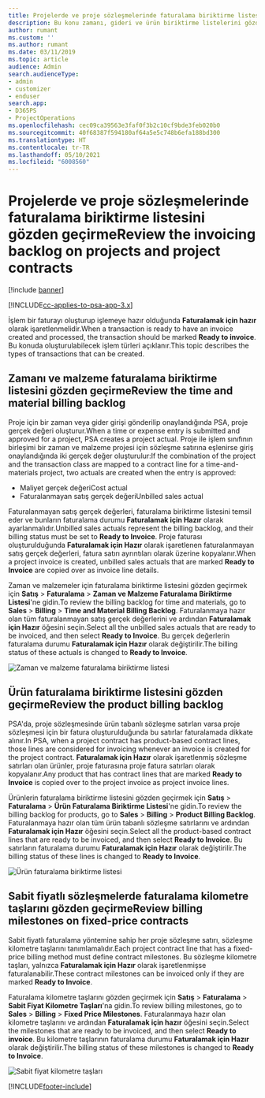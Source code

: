 ```yaml
---
title: Projelerde ve proje sözleşmelerinde faturalama biriktirme listesini gözden geçirme
description: Bu konu zamanı, gideri ve ürün biriktirme listelerini gözden geçirme ve bunları faturalama için hazır olarak işaretleme hakkında bilgi sağlar.
author: rumant
ms.custom: ''
ms.author: rumant
ms.date: 03/11/2019
ms.topic: article
audience: Admin
search.audienceType:
- admin
- customizer
- enduser
search.app:
- D365PS
- ProjectOperations
ms.openlocfilehash: cec09ca39563e3faf0f3b2c10cf9bde3feb020b0
ms.sourcegitcommit: 40f68387f594180af64a5e5c748b6efa188bd300
ms.translationtype: HT
ms.contentlocale: tr-TR
ms.lasthandoff: 05/10/2021
ms.locfileid: "6008560"
---
```

# <a name="review-the-invoicing-backlog-on-projects-and-project-contracts"></a><span data-ttu-id="08993-103">Projelerde ve proje sözleşmelerinde faturalama biriktirme listesini gözden geçirme</span><span class="sxs-lookup"><span data-stu-id="08993-103">Review the invoicing backlog on projects and project contracts</span></span>

[!include [banner](../includes/psa-now-project-operations.md)]

[!INCLUDE[cc-applies-to-psa-app-3.x](../includes/cc-applies-to-psa-app-3x.md)]

<span data-ttu-id="08993-104">İşlem bir faturayı oluşturup işlemeye hazır olduğunda **Faturalamak için hazır** olarak işaretlenmelidir.</span><span class="sxs-lookup"><span data-stu-id="08993-104">When a transaction is ready to have an invoice created and processed, the transaction should be marked **Ready to invoice**.</span></span> <span data-ttu-id="08993-105">Bu konuda oluşturulabilecek işlem türleri açıklanır.</span><span class="sxs-lookup"><span data-stu-id="08993-105">This topic describes the types of transactions that can be created.</span></span>

## <a name="review-the-time-and-material-billing-backlog"></a><span data-ttu-id="08993-106">Zamanı ve malzeme faturalama biriktirme listesini gözden geçirme</span><span class="sxs-lookup"><span data-stu-id="08993-106">Review the time and material billing backlog</span></span>

<span data-ttu-id="08993-107">Proje için bir zaman veya gider girişi gönderilip onaylandığında PSA, proje gerçek değeri oluşturur.</span><span class="sxs-lookup"><span data-stu-id="08993-107">When a time or expense entry is submitted and approved for a project, PSA creates a project actual.</span></span> <span data-ttu-id="08993-108">Proje ile işlem sınıfının birleşimi bir zaman ve malzeme projesi için sözleşme satırına eşlenirse giriş onaylandığında iki gerçek değer oluşturulur:</span><span class="sxs-lookup"><span data-stu-id="08993-108">If the combination of the project and the transaction class are mapped to a contract line for a time-and-materials project, two actuals are created when the entry is approved:</span></span>

- <span data-ttu-id="08993-109">Maliyet gerçek değeri</span><span class="sxs-lookup"><span data-stu-id="08993-109">Cost actual</span></span> 
- <span data-ttu-id="08993-110">Faturalanmayan satış gerçek değeri</span><span class="sxs-lookup"><span data-stu-id="08993-110">Unbilled sales actual</span></span>

<span data-ttu-id="08993-111">Faturalanmayan satış gerçek değerleri, faturalama biriktirme listesini temsil eder ve bunların faturalama durumu **Faturalamak için Hazır** olarak ayarlanmalıdır.</span><span class="sxs-lookup"><span data-stu-id="08993-111">Unbilled sales actuals represent the billing backlog, and their billing status must be set to **Ready to Invoice**.</span></span> <span data-ttu-id="08993-112">Proje faturası oluşturulduğunda **Faturalamak için Hazır** olarak işaretlenen faturalanmayan satış gerçek değerleri, fatura satırı ayrıntıları olarak üzerine kopyalanır.</span><span class="sxs-lookup"><span data-stu-id="08993-112">When a project invoice is created, unbilled sales actuals that are marked **Ready to Invoice** are copied over as invoice line details.</span></span>

<span data-ttu-id="08993-113">Zaman ve malzemeler için faturalama biriktirme listesini gözden geçirmek için **Satış** \> **Faturalama** \> **Zaman ve Malzeme Faturalama Biriktirme Listesi**'ne gidin.</span><span class="sxs-lookup"><span data-stu-id="08993-113">To review the billing backlog for time and materials, go to **Sales** \> **Billing** \> **Time and Material Billing Backlog**.</span></span> <span data-ttu-id="08993-114">Faturalanmaya hazır olan tüm faturalanmayan satış gerçek değerlerini ve ardından **Faturalamak için Hazır** öğesini seçin.</span><span class="sxs-lookup"><span data-stu-id="08993-114">Select all the unbilled sales actuals that are ready to be invoiced, and then select **Ready to Invoice**.</span></span> <span data-ttu-id="08993-115">Bu gerçek değerlerin faturalama durumu **Faturalamak için Hazır** olarak değiştirilir.</span><span class="sxs-lookup"><span data-stu-id="08993-115">The billing status of these actuals is changed to **Ready to Invoice**.</span></span>

![Zaman ve malzeme faturalama biriktirme listesi](media/TMBacklog.png)

## <a name="review-the-product-billing-backlog"></a><span data-ttu-id="08993-117">Ürün faturalama biriktirme listesini gözden geçirme</span><span class="sxs-lookup"><span data-stu-id="08993-117">Review the product billing backlog</span></span>

<span data-ttu-id="08993-118">PSA'da, proje sözleşmesinde ürün tabanlı sözleşme satırları varsa proje sözleşmesi için bir fatura oluşturulduğunda bu satırlar faturalamada dikkate alınır.</span><span class="sxs-lookup"><span data-stu-id="08993-118">In PSA, when a project contract has product-based contract lines, those lines are considered for invoicing whenever an invoice is created for the project contract.</span></span> <span data-ttu-id="08993-119">**Faturalamak için Hazır** olarak işaretlenmiş sözleşme satırları olan ürünler, proje faturasına proje fatura satırları olarak kopyalanır.</span><span class="sxs-lookup"><span data-stu-id="08993-119">Any product that has contract lines that are marked **Ready to Invoice** is copied over to the project invoice as project invoice lines.</span></span>

<span data-ttu-id="08993-120">Ürünlerin faturalama biriktirme listesini gözden geçirmek için **Satış** \> **Faturalama** \> **Ürün Faturalama Biriktirme Listesi**'ne gidin.</span><span class="sxs-lookup"><span data-stu-id="08993-120">To review the billing backlog for products, go to **Sales** \> **Billing** \> **Product Billing Backlog**.</span></span> <span data-ttu-id="08993-121">Faturalanmaya hazır olan tüm ürün tabanlı sözleşme satırlarını ve ardından **Faturalamak için Hazır** öğesini seçin.</span><span class="sxs-lookup"><span data-stu-id="08993-121">Select all the product-based contract lines that are ready to be invoiced, and then select **Ready to Invoice**.</span></span> <span data-ttu-id="08993-122">Bu satırların faturalama durumu **Faturalamak için Hazır** olarak değiştirilir.</span><span class="sxs-lookup"><span data-stu-id="08993-122">The billing status of these lines is changed to **Ready to Invoice**.</span></span>

![Ürün faturalama biriktirme listesi](media/ProductBacklog.png)

## <a name="review-billing-milestones-on-fixed-price-contracts"></a><span data-ttu-id="08993-124">Sabit fiyatlı sözleşmelerde faturalama kilometre taşlarını gözden geçirme</span><span class="sxs-lookup"><span data-stu-id="08993-124">Review billing milestones on fixed-price contracts</span></span>

<span data-ttu-id="08993-125">Sabit fiyatlı faturalama yöntemine sahip her proje sözleşme satırı, sözleşme kilometre taşlarını tanımlamalıdır.</span><span class="sxs-lookup"><span data-stu-id="08993-125">Each project contract line that has a fixed-price billing method must define contract milestones.</span></span> <span data-ttu-id="08993-126">Bu sözleşme kilometre taşları, yalnızca **Faturalamak için Hazır** olarak işaretlenmişse faturalanabilir.</span><span class="sxs-lookup"><span data-stu-id="08993-126">These contract milestones can be invoiced only if they are marked **Ready to Invoice**.</span></span> 

<span data-ttu-id="08993-127">Faturalama kilometre taşlarını gözden geçirmek için **Satış** \> **Faturalama** \> **Sabit Fiyat Kilometre Taşları**'na gidin.</span><span class="sxs-lookup"><span data-stu-id="08993-127">To review billing milestones, go to **Sales** \> **Billing** \> **Fixed Price Milestones**.</span></span> <span data-ttu-id="08993-128">Faturalanmaya hazır olan kilometre taşlarını ve ardından **Faturalamak için hazır** öğesini seçin.</span><span class="sxs-lookup"><span data-stu-id="08993-128">Select the milestones that are ready to be invoiced, and then select **Ready to invoice**.</span></span> <span data-ttu-id="08993-129">Bu kilometre taşlarının faturalama durumu **Faturalamak için Hazır** olarak değiştirilir.</span><span class="sxs-lookup"><span data-stu-id="08993-129">The billing status of these milestones is changed to **Ready to Invoice**.</span></span>

![Sabit fiyat kilometre taşları](media/FPBacklog.png)


[!INCLUDE[footer-include](../includes/footer-banner.md)]